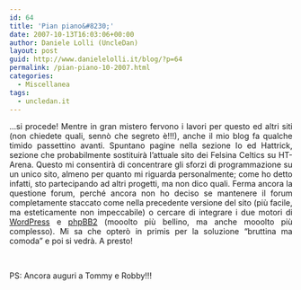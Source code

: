 ```yaml
---
id: 64
title: 'Pian piano&#8230;'
date: 2007-10-13T16:03:06+00:00
author: Daniele Lolli (UncleDan)
layout: post
guid: http://www.danielelolli.it/blog/?p=64
permalink: /pian-piano-10-2007.html
categories:
  - Miscellanea
tags:
  - uncledan.it
---
```

<p align="justify">
  &#8230;si procede! Mentre in gran mistero fervono i lavori per questo ed altri siti (non chiedete quali, sennò che segreto è!!!), anche il mio blog fa qualche timido passettino avanti. Spuntano pagine nella sezione Io ed Hattrick, sezione che probabilmente sostituirà l&#8217;attuale sito dei Felsina Celtics su HT-Arena. Questo mi consentirà di concentrare gli sforzi di programmazione su un unico sito, almeno per quanto mi riguarda personalmente; come ho detto infatti, sto partecipando ad altri progetti, ma non dico quali. Ferma ancora la questione forum, perché ancora non ho deciso se mantenere il forum completamente staccato come nella precedente versione del sito (più facile, ma esteticamente non impeccabile) o cercare di integrare i due motori di <a href="http://wordpress.org/" title="WordPress" target="_blank">WordPress</a> e <a href="http://www.phpbb.com/" title="phpBB2">phpBB2</a> (mooolto più bellino, ma anche mooolto più complesso). Mi sa che opterò in primis per la soluzione &#8220;bruttina ma comoda&#8221; e poi si vedrà. A presto!
</p>

<p align="justify">
  &nbsp;
</p>

<p align="justify">
  PS: Ancora auguri a Tommy e Robby!!!
</p>